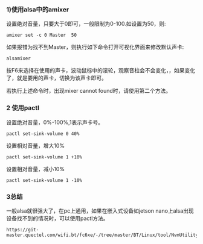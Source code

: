 ### 1)使用alsa中的amixer

设置绝对音量，只要大于0即可，一般限制为0-100.如设置为50，则:

```
amixer set -c 0 Master  50
```

如果报错为找不到Master，则执行如下命令打开可视化界面来修改默认声卡:

```
alsamixer
```

按F6来选择在使用的声卡，波动鼠标中的滚轮，观察音柱会不会变化，，如果变化了，就是要用的声卡，切换为该声卡即可。

若执行上述命令时，出现mixer cannot found时，请使用第二个方法。

### 2 使用pactl

设置绝对音量，0%-100%,1表示声卡号。

```
pactl set-sink-volume 0 40%
```

设置相对音量，增大10%

```
pactl set-sink-volume 1 +10%
```

设置相对音量，减小10%

```
pactl set-sink-volume 1 -10%
```

### 3总结

一般alsa就很强大了，在pc上通用，如果在嵌入式设备如jetson nano上alsa出现设备找不到的情况时，可以使用pactl方法。

```
https://git-master.quectel.com/wifi.bt/fc6xe/-/tree/master/BT/Linux/tool/NvmUtility
```























































